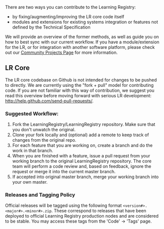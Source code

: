 There are two ways you can contribute to the Learning Registry:

* by fixing/augmenting/improving the LR core code itself 
* modules and extensions for existing systems integration or features not defined by the Technical Specification

We will provide an overview of the former methods, as well as guide you on how to best sync with our current workflow. If you have a module/extension for the LR, or for integration with another software platform, please check out our [Community Projects Page](Community-Projects) for more information.

## LR Core

The LR core codebase on Github is not intended for changes to be pushed to directly. We are currently using the "fork + pull" model for contributing code. If you are not familiar with this way of contribution, we suggest you read this overview before moving forward with serious LR development: http://help.github.com/send-pull-requests/.

### Suggested Workflow:
1. Fork the LearningRegistry/LearningRegistry repository. Make sure that you don't unwatch the original.
2. Clone your fork locally and (optional) add a remote to keep track of changes from the original repo. 
3. For each feature that you are working on, create a branch and do the work in that branch.
4. When you are finished with a feature, issue a pull request from your working branch to the original LearningRegistry repository. The core team will perform a code review and, based on feedback, ignore the request or merge it into the current master branch.
5. If accepted into original master branch, merge your working branch into your own master.

### Releases and Tagging Policy
Official releases will be tagged using the following format `<version#>.<major#>.<minor#>.zip`. These correspond to releases that have been deployed to official Learning Registry production nodes and are considered to be stable. You may access these tags from the 'Code' -> 'Tags' page.
